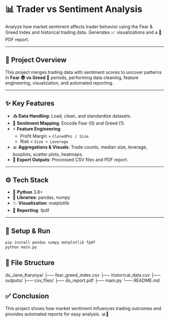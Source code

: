 # 📊 Trader vs Sentiment Analysis

Analyze how market sentiment affects trader behavior using the Fear & Greed Index and historical trading data. Generates 📈 visualizations and a 📄 PDF report.

---

## 📝 Project Overview

This project merges trading data with sentiment scores to uncover patterns in **Fear 😨 vs Greed 🤑** periods, performing data cleaning, feature engineering, visualization, and automated reporting.

---

## ✨ Key Features

- 📥 **Data Handling**: Load, clean, and standardize datasets.  
- 🧠 **Sentiment Mapping**: Encode Fear (0) and Greed (1).  
- ⚡ **Feature Engineering**:  
  - Profit Margin = `ClosedPnL / Size`  
  - Risk = `Size × Leverage`  
- 📊 **Aggregations & Visuals**: Trade counts, median size, leverage, boxplots, scatter plots, heatmaps.  
- 💾 **Export Outputs**: Processed CSV files and PDF report.  

---

## ⚙️ Tech Stack

- 🐍 **Python** 3.8+  
- 🐼 **Libraries**: pandas, numpy  
- 📉 **Visualization**: matplotlib  
- 📄 **Reporting**: fpdf  

---

## 🚀 Setup & Run

```bash
pip install pandas numpy matplotlib fpdf
python main.py
```

## 📁 File Structure

ds_Jane_Karunya/
├── fear_greed_index.csv
├── historical_data.csv
├── outputs/
├── csv_files/
├── ds_report.pdf
├── main.py
└── README.md

## ✅ Conclusion

This project shows how market sentiment influences trading outcomes and provides automated reports for easy analysis. 📊📄
